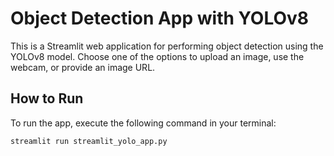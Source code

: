 # Object Detection App with YOLOv8

This is a Streamlit web application for performing object detection using the YOLOv8 model. Choose one of the options to upload an image, use the webcam, or provide an image URL.

## How to Run

To run the app, execute the following command in your terminal:

```bash
streamlit run streamlit_yolo_app.py